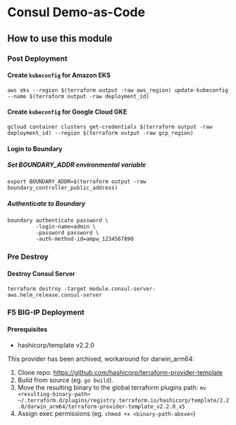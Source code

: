 # Consul Demo-as-Code

## How to use this module

### Post Deployment
#### Create `kubeconfig` for Amazon EKS
```shell
aws eks --region $(terraform output -raw aws_region) update-kubeconfig --name $(terraform output -raw deployment_id)
```
#### Create `kubeconfig` for Google Cloud GKE
```
gcloud container clusters get-credentials $(terraform output -raw deployment_id) --region $(terraform output -raw gcp_region)
```

#### Login to Boundary
##### Set BOUNDARY_ADDR environmental variable
```shell
export BOUNDARY_ADDR=$(terraform output -raw boundary_controller_public_address)
```
##### Authenticate to Boundary
```shell
boundary authenticate password \
         -login-name=admin \
         -password password \
         -auth-method-id=ampw_1234567890
```

### Pre Destroy
#### Destroy Consul Server
```shell
terraform destroy -target module.consul-server-aws.helm_release.consul-server
```

### F5 BIG-IP Deployment
#### Prerequisites
* hashicorp/template v2.2.0

This provider has been archived, workaround for darwin_arm64:

1. Clone repo: https://github.com/hashicorp/terraform-provider-template
2. Build from source (eg. `go build`).
3. Move the resulting binary to the global terraform plugins path: `mv <resulting-binary-path> ~/.terraform.d/plugins/registry.terraform.io/hashicorp/template/2.2.0/darwin_arm64/terraform-provider-template_v2.2.0_x5`
4. Assign exec permissions (eg. `chmod +x <binary-path-above>`)